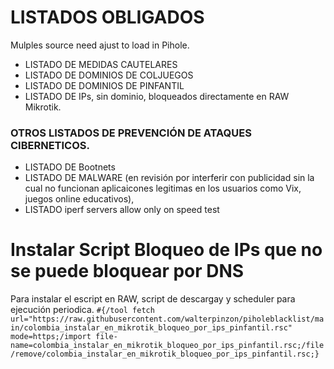 # LISTADOS OBLIGADOS
Mulples source need ajust to load in Pihole.
- LISTADO DE MEDIDAS CAUTELARES
- LISTADO DE DOMINIOS DE COLJUEGOS
- LISTADO DE DOMINIOS DE PINFANTIL
- LISTADO DE IPs, sin dominio, bloqueados directamente en RAW Mikrotik.

### OTROS LISTADOS DE PREVENCIÓN DE ATAQUES CIBERNETICOS.
- LISTADO DE Bootnets
-  LISTADO DE MALWARE (en revisión por interferir con publicidad sin la cual no funcionan aplicaicones legitimas en los usuarios como Vix, juegos online educativos),
-  LISTADO iperf servers allow only on speed test

# Instalar Script Bloqueo de IPs que no se puede bloquear por DNS
Para instalar el escript en RAW, script de descargay y scheduler para ejecución periodica.
`
#{/tool fetch url="https://raw.githubusercontent.com/walterpinzon/piholeblacklist/main/colombia_instalar_en_mikrotik_bloqueo_por_ips_pinfantil.rsc" mode=https;/import file-name=colombia_instalar_en_mikrotik_bloqueo_por_ips_pinfantil.rsc;/file/remove/colombia_instalar_en_mikrotik_bloqueo_por_ips_pinfantil.rsc;}
`

#

